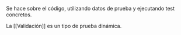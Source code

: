 Se hace sobre el código, utilizando datos de prueba y ejecutando test concretos. 

La [[Validación]] es un tipo de prueba dinámica.